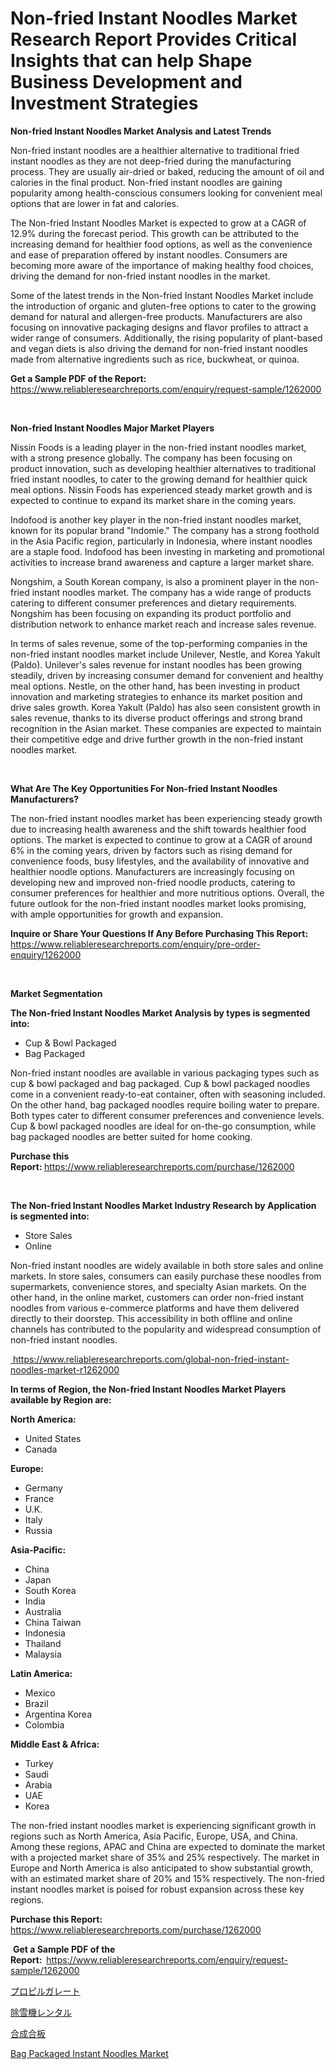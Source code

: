 <p><h1>Non-fried Instant Noodles Market Research Report Provides Critical Insights that can help Shape Business Development and Investment Strategies</h1></p><p><strong>Non-fried Instant Noodles Market Analysis and Latest Trends</strong></p>
<p><p>Non-fried instant noodles are a healthier alternative to traditional fried instant noodles as they are not deep-fried during the manufacturing process. They are usually air-dried or baked, reducing the amount of oil and calories in the final product. Non-fried instant noodles are gaining popularity among health-conscious consumers looking for convenient meal options that are lower in fat and calories.</p><p>The Non-fried Instant Noodles Market is expected to grow at a CAGR of 12.9% during the forecast period. This growth can be attributed to the increasing demand for healthier food options, as well as the convenience and ease of preparation offered by instant noodles. Consumers are becoming more aware of the importance of making healthy food choices, driving the demand for non-fried instant noodles in the market.</p><p>Some of the latest trends in the Non-fried Instant Noodles Market include the introduction of organic and gluten-free options to cater to the growing demand for natural and allergen-free products. Manufacturers are also focusing on innovative packaging designs and flavor profiles to attract a wider range of consumers. Additionally, the rising popularity of plant-based and vegan diets is also driving the demand for non-fried instant noodles made from alternative ingredients such as rice, buckwheat, or quinoa.</p></p>
<p><strong>Get a Sample PDF of the Report:&nbsp;</strong> <a href="https://www.reliableresearchreports.com/enquiry/request-sample/1262000">https://www.reliableresearchreports.com/enquiry/request-sample/1262000</a></p>
<p>&nbsp;</p>
<p><strong>Non-fried Instant Noodles Major Market Players</strong></p>
<p><p>Nissin Foods is a leading player in the non-fried instant noodles market, with a strong presence globally. The company has been focusing on product innovation, such as developing healthier alternatives to traditional fried instant noodles, to cater to the growing demand for healthier quick meal options. Nissin Foods has experienced steady market growth and is expected to continue to expand its market share in the coming years.</p><p>Indofood is another key player in the non-fried instant noodles market, known for its popular brand "Indomie." The company has a strong foothold in the Asia Pacific region, particularly in Indonesia, where instant noodles are a staple food. Indofood has been investing in marketing and promotional activities to increase brand awareness and capture a larger market share.</p><p>Nongshim, a South Korean company, is also a prominent player in the non-fried instant noodles market. The company has a wide range of products catering to different consumer preferences and dietary requirements. Nongshim has been focusing on expanding its product portfolio and distribution network to enhance market reach and increase sales revenue.</p><p>In terms of sales revenue, some of the top-performing companies in the non-fried instant noodles market include Unilever, Nestle, and Korea Yakult (Paldo). Unilever's sales revenue for instant noodles has been growing steadily, driven by increasing consumer demand for convenient and healthy meal options. Nestle, on the other hand, has been investing in product innovation and marketing strategies to enhance its market position and drive sales growth. Korea Yakult (Paldo) has also seen consistent growth in sales revenue, thanks to its diverse product offerings and strong brand recognition in the Asian market. These companies are expected to maintain their competitive edge and drive further growth in the non-fried instant noodles market.</p></p>
<p>&nbsp;</p>
<p><strong>What Are The Key Opportunities For Non-fried Instant Noodles Manufacturers?</strong></p>
<p><p>The non-fried instant noodles market has been experiencing steady growth due to increasing health awareness and the shift towards healthier food options. The market is expected to continue to grow at a CAGR of around 6% in the coming years, driven by factors such as rising demand for convenience foods, busy lifestyles, and the availability of innovative and healthier noodle options. Manufacturers are increasingly focusing on developing new and improved non-fried noodle products, catering to consumer preferences for healthier and more nutritious options. Overall, the future outlook for the non-fried instant noodles market looks promising, with ample opportunities for growth and expansion.</p></p>
<p><strong>Inquire or Share Your Questions If Any Before Purchasing This Report:</strong> <a href="https://www.reliableresearchreports.com/enquiry/pre-order-enquiry/1262000">https://www.reliableresearchreports.com/enquiry/pre-order-enquiry/1262000</a></p>
<p>&nbsp;</p>
<p><strong>Market Segmentation</strong></p>
<p><strong>The Non-fried Instant Noodles Market Analysis by types is segmented into:</strong></p>
<p><ul><li>Cup & Bowl Packaged</li><li>Bag Packaged</li></ul></p>
<p><p>Non-fried instant noodles are available in various packaging types such as cup & bowl packaged and bag packaged. Cup & bowl packaged noodles come in a convenient ready-to-eat container, often with seasoning included. On the other hand, bag packaged noodles require boiling water to prepare. Both types cater to different consumer preferences and convenience levels. Cup & bowl packaged noodles are ideal for on-the-go consumption, while bag packaged noodles are better suited for home cooking.</p></p>
<p><strong>Purchase this Report:&nbsp;</strong><a href="https://www.reliableresearchreports.com/purchase/1262000">https://www.reliableresearchreports.com/purchase/1262000</a></p>
<p>&nbsp;</p>
<p><strong>The Non-fried Instant Noodles Market Industry Research by Application is segmented into:</strong></p>
<p><ul><li>Store Sales</li><li>Online</li></ul></p>
<p><p>Non-fried instant noodles are widely available in both store sales and online markets. In store sales, consumers can easily purchase these noodles from supermarkets, convenience stores, and specialty Asian markets. On the other hand, in the online market, customers can order non-fried instant noodles from various e-commerce platforms and have them delivered directly to their doorstep. This accessibility in both offline and online channels has contributed to the popularity and widespread consumption of non-fried instant noodles.</p></p>
<p><a href="https://www.reliableresearchreports.com/global-non-fried-instant-noodles-market-r1262000">&nbsp;https://www.reliableresearchreports.com/global-non-fried-instant-noodles-market-r1262000</a></p>
<p><strong>In terms of Region, the Non-fried Instant Noodles Market Players available by Region are:</strong></p>
<p>
    <p> <strong> North America: </strong>
        <ul>
            <li>United States</li>
            <li>Canada</li>
        </ul>
        </p> 
    <p> <strong> Europe: </strong>
        <ul>
            <li>Germany</li>
            <li>France</li>
            <li>U.K.</li>
            <li>Italy</li>
            <li>Russia</li>
        </ul>
        </p> 
    <p> <strong> Asia-Pacific: </strong>
        <ul>
            <li>China</li>
            <li>Japan</li>
            <li>South Korea</li>
            <li>India</li>
            <li>Australia</li>
            <li>China Taiwan</li>
            <li>Indonesia</li>
            <li>Thailand</li>
            <li>Malaysia</li>
        </ul>
        </p> 
    <p> <strong> Latin America: </strong>
        <ul>
            <li>Mexico</li>
            <li>Brazil</li>
            <li>Argentina Korea</li>
            <li>Colombia</li>
        </ul>
        </p> 
    <p> <strong> Middle East & Africa: </strong>
        <ul>
            <li>Turkey</li>
            <li>Saudi</li>
            <li>Arabia</li>
            <li>UAE</li>
            <li>Korea</li>
        </ul>
    </p>
    </p>
<p><p>The non-fried instant noodles market is experiencing significant growth in regions such as North America, Asia Pacific, Europe, USA, and China. Among these regions, APAC and China are expected to dominate the market with a projected market share of 35% and 25% respectively. The market in Europe and North America is also anticipated to show substantial growth, with an estimated market share of 20% and 15% respectively. The non-fried instant noodles market is poised for robust expansion across these key regions.</p></p>
<p><strong>Purchase this Report: </strong><a href="https://www.reliableresearchreports.com/purchase/1262000">https://www.reliableresearchreports.com/purchase/1262000</a></p>
<p>&nbsp;<strong>Get a Sample PDF of the Report:&nbsp;&nbsp;</strong><a href="https://www.reliableresearchreports.com/enquiry/request-sample/1262000">https://www.reliableresearchreports.com/enquiry/request-sample/1262000</a></p>
<p><strong></strong></p>
<p><p><a href="https://github.com/Sophiaard2003/Market-Research-Report-List-1/blob/main/640930719582.md">プロピルガレート</a></p><p><a href="https://medium.com/@diegomoen2016/%E3%82%B9%E3%83%8E%E3%83%BC%E3%83%96%E3%83%AD%E3%83%AF%E3%83%BC%E3%83%AC%E3%83%B3%E3%82%BF%E3%83%AB%E5%B8%82%E5%A0%B4%E3%83%AC%E3%83%9D%E3%83%BC%E3%83%88%E3%81%AF-%E3%81%93%E3%81%AE%E5%B8%82%E5%A0%B4%E3%81%AE%E6%9C%80%E6%96%B0%E3%81%AE%E3%83%88%E3%83%AC%E3%83%B3%E3%83%89%E3%81%A8%E6%88%90%E9%95%B7%E6%A9%9F%E4%BC%9A%E3%82%92%E6%98%8E%E3%82%89%E3%81%8B%E3%81%AB%E3%81%97%E3%81%A6%E3%81%84%E3%81%BE%E3%81%99-fb0d733c16bb">除雪機レンタル</a></p><p><a href="https://medium.com/@wilmerwalsh1/%E5%90%88%E6%88%90%E5%90%88%E6%9D%BF%E5%B8%82%E5%A0%B4%E3%83%AC%E3%83%9D%E3%83%BC%E3%83%88%E3%81%AF-%E3%81%93%E3%81%AE%E5%B8%82%E5%A0%B4%E3%81%AE%E6%9C%80%E6%96%B0%E3%81%AE%E3%83%88%E3%83%AC%E3%83%B3%E3%83%89%E3%81%A8%E6%88%90%E9%95%B7%E6%A9%9F%E4%BC%9A%E3%82%92%E6%98%8E%E3%82%89%E3%81%8B%E3%81%AB%E3%81%97%E3%81%A6%E3%81%84%E3%81%BE%E3%81%99-c90b8d00cd4e">合成合板</a></p><p><a href="https://github.com/brenzgnarento/Market-Research-Report-List-2/blob/main/bag-packaged-instant-noodles-market.md">Bag Packaged Instant Noodles Market</a></p></p>